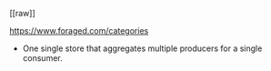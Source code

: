 [[raw]]

https://www.foraged.com/categories

* One single store that aggregates multiple producers for a single consumer.
